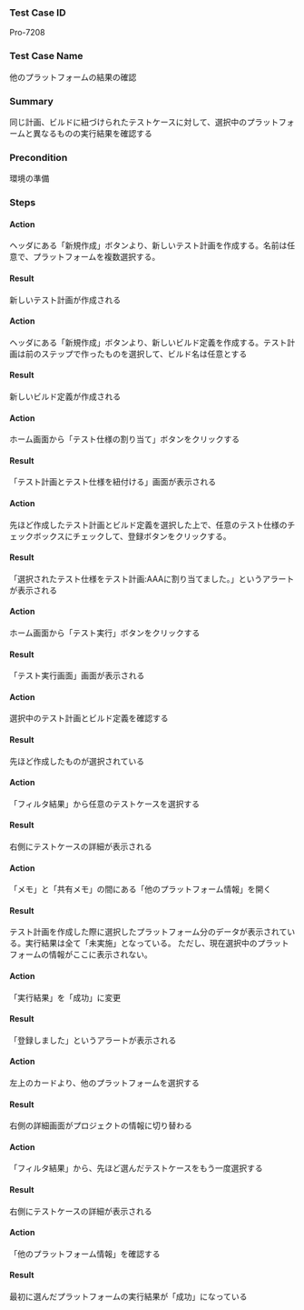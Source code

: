 ### Test Case ID
Pro-7208

### Test Case Name
他のプラットフォームの結果の確認

### Summary
同じ計画、ビルドに紐づけられたテストケースに対して、選択中のプラットフォームと異なるものの実行結果を確認する

### Precondition
環境の準備

### Steps

#### Action
ヘッダにある「新規作成」ボタンより、新しいテスト計画を作成する。名前は任意で、プラットフォームを複数選択する。

#### Result
新しいテスト計画が作成される

#### Action
ヘッダにある「新規作成」ボタンより、新しいビルド定義を作成する。テスト計画は前のステップで作ったものを選択して、ビルド名は任意とする

#### Result
新しいビルド定義が作成される

#### Action
ホーム画面から「テスト仕様の割り当て」ボタンをクリックする

#### Result
「テスト計画とテスト仕様を紐付ける」画面が表示される

#### Action
先ほど作成したテスト計画とビルド定義を選択した上で、任意のテスト仕様のチェックボックスにチェックして、登録ボタンをクリックする。

#### Result
「選択されたテスト仕様をテスト計画:AAAに割り当てました。」というアラートが表示される

#### Action
ホーム画面から「テスト実行」ボタンをクリックする

#### Result
「テスト実行画面」画面が表示される

#### Action
選択中のテスト計画とビルド定義を確認する

#### Result
先ほど作成したものが選択されている

#### Action
「フィルタ結果」から任意のテストケースを選択する

#### Result
右側にテストケースの詳細が表示される

#### Action
「メモ」と「共有メモ」の間にある「他のプラットフォーム情報」を開く

#### Result
テスト計画を作成した際に選択したプラットフォーム分のデータが表示されている。実行結果は全て「未実施」となっている。
ただし、現在選択中のプラットフォームの情報がここに表示されない。

#### Action
「実行結果」を「成功」に変更

#### Result
「登録しました」というアラートが表示される

#### Action
左上のカードより、他のプラットフォームを選択する

#### Result
右側の詳細画面がプロジェクトの情報に切り替わる

#### Action
「フィルタ結果」から、先ほど選んだテストケースをもう一度選択する

#### Result
右側にテストケースの詳細が表示される

#### Action
「他のプラットフォーム情報」を確認する

#### Result
最初に選んだプラットフォームの実行結果が「成功」になっている
